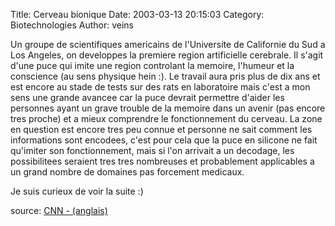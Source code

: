 Title: Cerveau bionique
Date: 2003-03-13 20:15:03
Category: Biotechnologies
Author: veins

Un groupe de scientifiques americains de l'Universite de Californie du Sud a Los Angeles, on developpes la premiere region artificielle cerebrale. Il s'agit d'une puce qui imite une region controlant la memoire, l'humeur et la conscience (au sens physique hein :).
Le travail aura pris plus de dix ans et est encore au stade de tests sur des rats en laboratoire mais c'est a mon sens une grande avancee car la puce devrait permettre d'aider les personnes ayant un grave trouble de la memoire dans un avenir (pas encore tres proche) et a mieux comprendre le fonctionnement du cerveau. La zone en question est encore tres peu connue et personne ne sait comment les informations sont encodees, c'est pour cela que la puce en silicone ne fait qu'imiter son fonctionnement, mais si l'on arrivait a un decodage, les possibilitees seraient tres tres nombreuses et probablement applicables a un grand nombre de domaines pas forcement medicaux.

Je suis curieux de voir la suite  :)

source: [CNN - (anglais)](http://www.cnn.com/2003/HEALTH/03/13/brain.chip.reut/index.html)